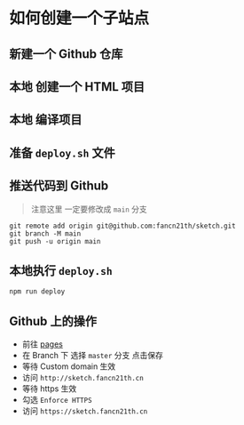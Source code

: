 # 如何创建一个子站点

## 新建一个 Github 仓库

## 本地 创建一个 HTML 项目

## 本地 编译项目

## 准备 `deploy.sh` 文件

## 推送代码到 Github

> 注意这里 一定要修改成 `main` 分支

```shell
git remote add origin git@github.com:fancn21th/sketch.git
git branch -M main
git push -u origin main
```

## 本地执行 `deploy.sh`

```shell
npm run deploy
```

## Github 上的操作

- 前往 [pages](https://github.com/fancn21th/sketch/settings/pages)
- 在 Branch 下 选择 `master` 分支 点击保存
- 等待 Custom domain 生效
- 访问 `http://sketch.fancn21th.cn`
- 等待 https 生效
- 勾选 `Enforce HTTPS`
- 访问 `https://sketch.fancn21th.cn`
